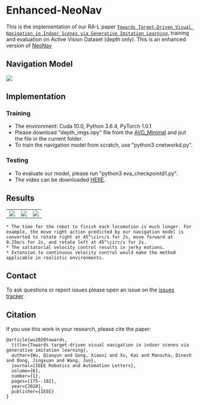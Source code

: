 # Enhanced-NeoNav
This is the implementation of our RA-L paper [`Towards Target-Driven Visual Navigation in Indoor Scenes via Generative Imitation Learning`](https://arxiv.org/abs/2009.14509), training and evaluation on Active Vision Dataset (depth only). This is an enhanced version of [NeoNav](https://arxiv.org/abs/1906.07207)<br>

## Navigation Model
![](https://github.com/wqynew/Enhanced-NeoNav/blob/main/image/navmodel.png)

## Implementation
### Training
* The environment: Cuda 10.0, Python 3.6.4, PyTorch 1.0.1 
* Please download "depth_imgs.npy" file from the [AVD_Minimal](https://drive.google.com/file/d/1SmA-3cGwV12XKdGYdsBEJwxf1MYdE6-y/view?usp=sharing) and put the file in the current folder. 
* To train the navigation model from scratch, use "python3 cnetworkd.py".
    
### Testing
* To evaluate our model, please run "python3 eva_checkpointd1.py".
* The video can be downloaded [HERE](https://drive.google.com/file/d/1_V_-UddogqerYVo956-wKihjVdPT7c1B/view?usp=sharing).

## Results
<div align="center">
  <table style="width:100%" border="0">
    <tbody>
       <tr>
         <td align="center" colspan=1><img src='https://github.com/wqynew/Enhanced-NeoNav/blob/main/image/lab.gif'></td>
         <td align="center" colspan=1><img src='https://github.com/wqynew/Enhanced-NeoNav/blob/main/image/meet.gif'></td>
         <td align="center" colspan=1><img src='https://github.com/wqynew/Enhanced-NeoNav/blob/main/image/off.gif'></td>
       </tr>
    </tbody>
  </table>
</div>

    * The time for the robot to finish each locomotion is much longer. For example, the move right action predicted by our navigation model is converted to rotate right at 45^\circ/s for 2s, move forward at 0.25m/s for 2s, and rotate left at 45^\circ/s for 2s. 
    * The saltatorial velocity control results in jerky motions. 
    * Extension to continuous velocity control would make the method applicable in realistic environments.

## Contact
To ask questions or report issues please open an issue on the [issues tracker](https://github.com/wqynew/Enhanced-NeoNav/issues).
## Citation
If you use this work in your research, please cite the paper:
```
@article{wu2020towards,
  title={Towards target-driven visual navigation in indoor scenes via generative imitation learning},
  author={Wu, Qiaoyun and Gong, Xiaoxi and Xu, Kai and Manocha, Dinesh and Dong, Jingxuan and Wang, Jun},
  journal={IEEE Robotics and Automation Letters},
  volume={6},
  number={1},
  pages={175--182},
  year={2020},
  publisher={IEEE}
}
```



